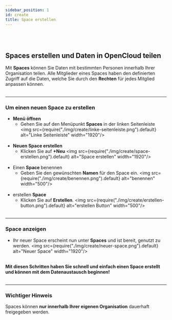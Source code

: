 ```yaml
---
sidebar_position: 1
id: create
title: Space erstellen
---
```


<br/><br/>

## Spaces erstellen und Daten in OpenCloud teilen

Mit **Spaces** können Sie Daten mit bestimmten Personen innerhalb Ihrer Organisation teilen. Alle Mitglieder eines
Spaces haben den definierten Zugriff auf die Daten, welche Sie durch den **Rechten** für jedes Mitglied anpassen können.
<br/><br/>

---

### Um einen neuen Space zu erstellen

- **Menü öffnen**
  - Gehen Sie auf den Menüpunkt **Spaces** in der linken Seitenleiste <img
    src={require("./img/create/linke-seitenleiste.png").default} alt="Linke Seitenleiste" width="1920"/> <br/><br/>
- **Neuen Space erstellen**
  - Klicken Sie auf **+Neu** <img src={require("./img/create/space-erstellen.png").default} alt="Space erstellen"
    width="1920"/> <br/><br/>
- Einen **Space** benennen
  - Geben Sie den gewünschten **Namen** für den Space ein. <img src={require("./img/create/benennen.png").default}
    alt="benennen" width="500"/> <br/><br/>
- erstellen **Space**
  - Klicken Sie auf **Erstellen**. <img src={require("./img/create/erstellen-button.png").default} alt="erstellen
    Button" width="500"/> <br/><br/>

---

### Space anzeigen

- Ihr neuer Space erscheint nun unter **Spaces** und ist bereit, genutzt zu werden. <img
  src={require("./img/create/neuer-space.png").default} alt="Neuer Space" width="1920"/> <br/><br/>

**Mit diesen Schritten haben Sie schnell und einfach einen Space erstellt und können mit dem Datenaustausch beginnen!**
<br/><br/>

---

### Wichtiger Hinweis

Spaces können **nur innerhalb Ihrer eigenen Organisation** dauerhaft freigegeben werden. <br/><br/>
